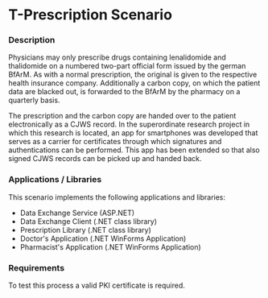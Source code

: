 # T-Prescription Scenario

### Description

Physicians may only prescribe drugs containing lenalidomide and thalidomide on a numbered two-part official form issued by the german BfArM. As with a normal prescription, the original is given to the respective health insurance company. Additionally a carbon copy, on which the patient data are blacked out, is forwarded to the BfArM by the pharmacy on a quarterly basis.

The prescription and the carbon copy are handed over to the patient electronically as a CJWS record. In the superordinate research project in which this research is located, an app for smartphones was developed that serves as a carrier for certificates through which signatures and authentications can be performed. This app has been extended so that also signed CJWS records can be picked up and handed back.

### Applications / Libraries

This scenario implements the following applications and libraries:

- Data Exchange Service (ASP.NET)
- Data Exchange Client (.NET class library)
- Prescription Library (.NET class library)
- Doctor's Application (.NET WinForms Application)
- Pharmacist's Application (.NET WinForms Application)

### Requirements

To test this process a valid PKI certificate is required.
